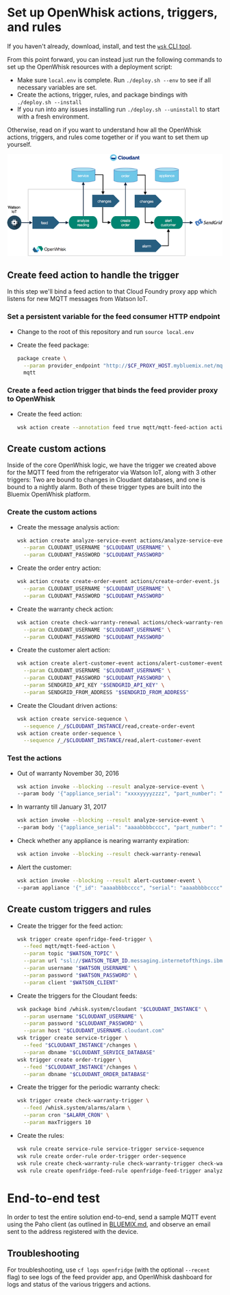 # Set up OpenWhisk actions, triggers, and rules

If you haven't already, download, install, and test the [`wsk` CLI tool](https://new-console.ng.bluemix.net/openwhisk/cli).

From this point forward, you can instead just run the following commands to set up the OpenWhisk resources with a deployment script:

- Make sure `local.env` is complete. Run `./deploy.sh --env` to see if all necessary variables are set.
- Create the actions, trigger, rules, and package bindings with `./deploy.sh --install`
- If you run into any issues installing run `./deploy.sh --uninstall` to start with a fresh environment.

Otherwise, read on if you want to understand how all the OpenWhisk actions, triggers, and rules come together or if you want to set them up yourself.

![Triggers and actions](actions-triggers.png)

## Create feed action to handle the trigger

In this step we'll bind a feed action to that Cloud Foundry proxy app which listens for new MQTT messages from Watson IoT.

### Set a persistent variable for the feed consumer HTTP endpoint

- Change to the root of this repository and run `source local.env`
- Create the feed package:

  ```bash
  package create \
    --param provider_endpoint "http://$CF_PROXY_HOST.mybluemix.net/mqtt" \
    mqtt
  ```

### Create a feed action trigger that binds the feed provider proxy to OpenWhisk

- Create the feed action:

  ```bash
  wsk action create --annotation feed true mqtt/mqtt-feed-action actions/mqtt-feed-action.js
  ```

## Create custom actions

Inside of the core OpenWhisk logic, we have the trigger we created above for the MQTT feed from the refrigerator via Watson IoT, along with 3 other triggers: Two are bound to changes in Cloudant databases, and one is bound to a nightly alarm. Both of these trigger types are built into the Bluemix OpenWhisk platform.

### Create the custom actions

- Create the message analysis action:

  ```bash
  wsk action create analyze-service-event actions/analyze-service-event.js \
    --param CLOUDANT_USERNAME "$CLOUDANT_USERNAME" \
    --param CLOUDANT_PASSWORD "$CLOUDANT_PASSWORD"
  ```

- Create the order entry action:

  ```bash
  wsk action create create-order-event actions/create-order-event.js \
    --param CLOUDANT_USERNAME "$CLOUDANT_USERNAME" \
    --param CLOUDANT_PASSWORD "$CLOUDANT_PASSWORD"
  ```

- Create the warranty check action:

  ```bash
  wsk action create check-warranty-renewal actions/check-warranty-renewal.js \
    --param CLOUDANT_USERNAME "$CLOUDANT_USERNAME" \
    --param CLOUDANT_PASSWORD "$CLOUDANT_PASSWORD"
  ```

- Create the customer alert action:

  ```bash
  wsk action create alert-customer-event actions/alert-customer-event.js \
    --param CLOUDANT_USERNAME "$CLOUDANT_USERNAME" \
    --param CLOUDANT_PASSWORD "$CLOUDANT_PASSWORD" \
    --param SENDGRID_API_KEY "$SENDGRID_API_KEY" \
    --param SENDGRID_FROM_ADDRESS "$SENDGRID_FROM_ADDRESS"
  ```

- Create the Cloudant driven actions:

  ```bash
  wsk action create service-sequence \
    --sequence /_/$CLOUDANT_INSTANCE/read,create-order-event
  wsk action create order-sequence \
    --sequence /_/$CLOUDANT_INSTANCE/read,alert-customer-event
  ```

### Test the actions

- Out of warranty November 30, 2016

  ```bash
  wsk action invoke --blocking --result analyze-service-event \
  --param body '{"appliance_serial": "xxxxyyyyzzzz", "part_number": "ddddeeeeffff", "reading": 15, "timestamp": 1484197200}'
  ```

- In warranty till January 31, 2017

  ```bash
  wsk action invoke --blocking --result analyze-service-event \
  --param body '{"appliance_serial": "aaaabbbbcccc", "part_number": "ddddeeeeffff", "reading": 14, "timestamp": 1484197200}'
  ```

- Check whether any appliance is nearing warranty expiration:

  ```bash
  wsk action invoke --blocking --result check-warranty-renewal
  ```

- Alert the customer:

  ```bash
  wsk action invoke --blocking --result alert-customer-event \
  --param appliance '{"_id": "aaaabbbbcccc", "serial": "aaaabbbbcccc", "warranty_expiration": 1485838800, "owner_name": "Daniel Krook", "owner_email": "krook@example.com", "owner_phone": "18885551212"}'
  ```

## Create custom triggers and rules

- Create the trigger for the feed action:

  ```bash
  wsk trigger create openfridge-feed-trigger \
    --feed mqtt/mqtt-feed-action \
    --param topic "$WATSON_TOPIC" \
    --param url "ssl://$WATSON_TEAM_ID.messaging.internetofthings.ibmcloud.com:8883" \
    --param username "$WATSON_USERNAME" \
    --param password "$WATSON_PASSWORD" \
    --param client "$WATSON_CLIENT"
  ```

- Create the triggers for the Cloudant feeds:

  ```bash
  wsk package bind /whisk.system/cloudant "$CLOUDANT_INSTANCE" \
    --param username "$CLOUDANT_USERNAME" \
    --param password "$CLOUDANT_PASSWORD" \
    --param host "$CLOUDANT_USERNAME.cloudant.com"
  wsk trigger create service-trigger \
    --feed "$CLOUDANT_INSTANCE"/changes \
    --param dbname "$CLOUDANT_SERVICE_DATABASE"
  wsk trigger create order-trigger \
    --feed "$CLOUDANT_INSTANCE"/changes \
    --param dbname "$CLOUDANT_ORDER_DATABASE"
  ```

- Create the trigger for the periodic warranty check:

  ```bash
  wsk trigger create check-warranty-trigger \
    --feed /whisk.system/alarms/alarm \
    --param cron "$ALARM_CRON" \
    --param maxTriggers 10
  ```

- Create the rules:

  ```bash
  wsk rule create service-rule service-trigger service-sequence
  wsk rule create order-rule order-trigger order-sequence
  wsk rule create check-warranty-rule check-warranty-trigger check-warranty-renewal
  wsk rule create openfridge-feed-rule openfridge-feed-trigger analyze-service-event
  ```

# End-to-end test

In order to test the entire solution end-to-end, send a sample MQTT event using the Paho client (as outlined in [BLUEMIX.md](Bluemix.md), and observe an email sent to the address registered with the device.

## Troubleshooting

For troubleshooting, use `cf logs openfridge` (with the optional `--recent` flag) to see logs of the feed provider app, and OpenWhisk dashboard for logs and status of the various triggers and actions.
